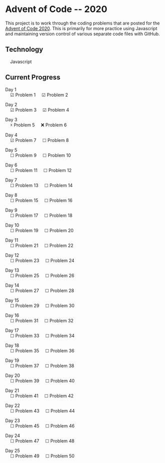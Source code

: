 # Advent of Code -- 2020

This project is to work through the coding problems that are posted for the [Advent of Code 2020](www.adventofcode.com/2020).  This is primarily for more practice using Javascript and maintaining version control of various separate code files with GitHub.

## Technology

&nbsp;&nbsp;&nbsp;&nbsp;Javascript

## Current Progress

Day 1<br>
&nbsp;&nbsp;&nbsp;&nbsp;&#9745; Problem 1
&nbsp;&nbsp;&nbsp;&nbsp;&#9745; Problem 2

Day 2<br>
&nbsp;&nbsp;&nbsp;&nbsp;&#9745; Problem 3
&nbsp;&nbsp;&nbsp;&nbsp;&#9745; Problem 4

Day 3<br>
&nbsp;&nbsp;&nbsp;&nbsp;&#9747; Problem 5
&nbsp;&nbsp;&nbsp;&nbsp;:x: Problem 6

Day 4<br>
&nbsp;&nbsp;&nbsp;&nbsp;&#9745; Problem 7
&nbsp;&nbsp;&nbsp;&nbsp;&#9744; Problem 8

Day 5<br>
&nbsp;&nbsp;&nbsp;&nbsp;&#9744; Problem 9
&nbsp;&nbsp;&nbsp;&nbsp;&#9744; Problem 10

Day 6<br>
&nbsp;&nbsp;&nbsp;&nbsp;&#9744; Problem 11
&nbsp;&nbsp;&nbsp;&nbsp;&#9744; Problem 12

Day 7<br>
&nbsp;&nbsp;&nbsp;&nbsp;&#9744; Problem 13
&nbsp;&nbsp;&nbsp;&nbsp;&#9744; Problem 14

Day 8<br>
&nbsp;&nbsp;&nbsp;&nbsp;&#9744; Problem 15
&nbsp;&nbsp;&nbsp;&nbsp;&#9744; Problem 16

Day 9<br>
&nbsp;&nbsp;&nbsp;&nbsp;&#9744; Problem 17
&nbsp;&nbsp;&nbsp;&nbsp;&#9744; Problem 18

Day 10<br>
&nbsp;&nbsp;&nbsp;&nbsp;&#9744; Problem 19
&nbsp;&nbsp;&nbsp;&nbsp;&#9744; Problem 20

Day 11<br>
&nbsp;&nbsp;&nbsp;&nbsp;&#9744; Problem 21
&nbsp;&nbsp;&nbsp;&nbsp;&#9744; Problem 22

Day 12<br>
&nbsp;&nbsp;&nbsp;&nbsp;&#9744; Problem 23
&nbsp;&nbsp;&nbsp;&nbsp;&#9744; Problem 24

Day 13<br>
&nbsp;&nbsp;&nbsp;&nbsp;&#9744; Problem 25
&nbsp;&nbsp;&nbsp;&nbsp;&#9744; Problem 26

Day 14<br>
&nbsp;&nbsp;&nbsp;&nbsp;&#9744; Problem 27
&nbsp;&nbsp;&nbsp;&nbsp;&#9744; Problem 28

Day 15<br>
&nbsp;&nbsp;&nbsp;&nbsp;&#9744; Problem 29
&nbsp;&nbsp;&nbsp;&nbsp;&#9744; Problem 30

Day 16<br>
&nbsp;&nbsp;&nbsp;&nbsp;&#9744; Problem 31
&nbsp;&nbsp;&nbsp;&nbsp;&#9744; Problem 32

Day 17<br>
&nbsp;&nbsp;&nbsp;&nbsp;&#9744; Problem 33
&nbsp;&nbsp;&nbsp;&nbsp;&#9744; Problem 34

Day 18<br>
&nbsp;&nbsp;&nbsp;&nbsp;&#9744; Problem 35
&nbsp;&nbsp;&nbsp;&nbsp;&#9744; Problem 36

Day 19<br>
&nbsp;&nbsp;&nbsp;&nbsp;&#9744; Problem 37
&nbsp;&nbsp;&nbsp;&nbsp;&#9744; Problem 38

Day 20<br>
&nbsp;&nbsp;&nbsp;&nbsp;&#9744; Problem 39
&nbsp;&nbsp;&nbsp;&nbsp;&#9744; Problem 40

Day 21<br>
&nbsp;&nbsp;&nbsp;&nbsp;&#9744; Problem 41
&nbsp;&nbsp;&nbsp;&nbsp;&#9744; Problem 42

Day 22<br>
&nbsp;&nbsp;&nbsp;&nbsp;&#9744; Problem 43
&nbsp;&nbsp;&nbsp;&nbsp;&#9744; Problem 44

Day 23<br>
&nbsp;&nbsp;&nbsp;&nbsp;&#9744; Problem 45
&nbsp;&nbsp;&nbsp;&nbsp;&#9744; Problem 46

Day 24<br>
&nbsp;&nbsp;&nbsp;&nbsp;&#9744; Problem 47
&nbsp;&nbsp;&nbsp;&nbsp;&#9744; Problem 48

Day 25<br>
&nbsp;&nbsp;&nbsp;&nbsp;&#9744; Problem 49
&nbsp;&nbsp;&nbsp;&nbsp;&#9744; Problem 50